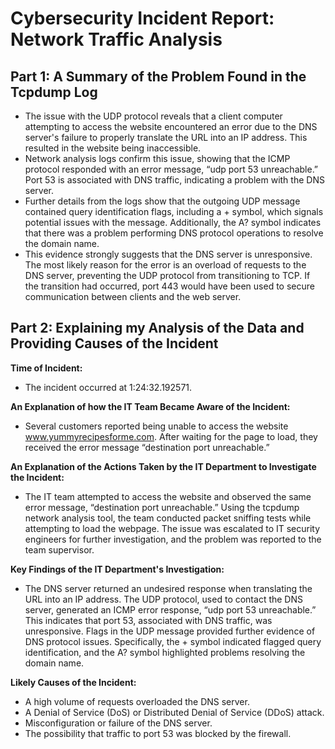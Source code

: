 # Cybersecurity Incident Report: Network Traffic Analysis 

## Part 1: A Summary of the Problem Found in the Tcpdump Log
* The issue with the UDP protocol reveals that a client computer attempting to access the website encountered an error due to the DNS server's failure to properly translate the URL into an IP address. This resulted in the website being inaccessible. <br>
* Network analysis logs confirm this issue, showing that the ICMP protocol responded with an error message, “udp port 53 unreachable.” Port 53 is associated with DNS traffic, indicating a problem with the DNS server. <br>
* Further details from the logs show that the outgoing UDP message contained query identification flags, including a + symbol, which signals potential issues with the message. Additionally, the A? symbol indicates that there was a problem performing DNS protocol operations to resolve the domain name. <br> 
* This evidence strongly suggests that the DNS server is unresponsive. The most likely reason for the error is an overload of requests to the DNS server, preventing the UDP protocol from transitioning to TCP. If the transition had occurred, port 443 would have been used to secure communication between clients and the web server. <br> 

## Part 2: Explaining my Analysis of the Data and Providing Causes of the Incident

**Time of Incident:** 
* The incident occurred at 1:24:32.192571.
  
**An Explanation of how the IT Team Became Aware of the Incident:**
* Several customers reported being unable to access the website www.yummyrecipesforme.com. After waiting for the page to load, they received the error message “destination port unreachable.”
  
**An Explanation of the Actions Taken by the IT Department to Investigate the Incident:**
* The IT team attempted to access the website and observed the same error message, “destination port unreachable.” Using the tcpdump network analysis tool, the team conducted packet sniffing tests while attempting to load the webpage. The issue was escalated to IT security engineers for further investigation, and the problem was reported to the team supervisor.

**Key Findings of the IT Department's Investigation:** 
* The DNS server returned an undesired response when translating the URL into an IP address. The UDP protocol, used to contact the DNS server, generated an ICMP error response, “udp port 53 unreachable.” This indicates that port 53, associated with DNS traffic, was unresponsive. Flags in the UDP message provided further evidence of DNS protocol issues. Specifically, the + symbol indicated flagged query identification, and the A? symbol highlighted problems resolving the domain name.

**Likely Causes of the Incident:**
* A high volume of requests overloaded the DNS server.
* A Denial of Service (DoS) or Distributed Denial of Service (DDoS) attack.
* Misconfiguration or failure of the DNS server.
* The possibility that traffic to port 53 was blocked by the firewall.
